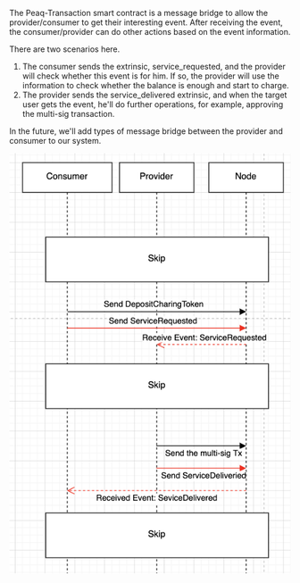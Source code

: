 The Peaq-Transaction smart contract is a message bridge to allow the provider/consumer to get their interesting event. After receiving the event, the consumer/provider can do other actions based on the event information.

There are two scenarios here.
1. The consumer sends the extrinsic, service_requested, and the provider will check whether this event is for him. If so, the provider will use the information to check whether the balance is enough and start to charge.
2. The provider sends the service_delivered extrinsic, and when the target user gets the event, he'll do further operations, for example, approving the multi-sig transaction.

In the future, we'll add types of message bridge between the provider and consumer to our system.

![Flow diagram](flow_diagram.png)
